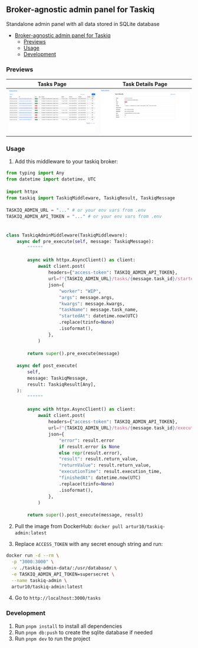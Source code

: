 ## Broker-agnostic admin panel for Taskiq

Standalone admin panel with all data stored in SQLite database


- [Broker-agnostic admin panel for Taskiq](#broker-agnostic-admin-panel-for-taskiq)
  - [Previews](#previews)
  - [Usage](#usage)
  - [Development](#development)

### Previews
Tasks Page | Task Details Page
:-------------------------:|:-------------------------:
![Alt text](./docs/images/preview1.png) | ![Alt text](./docs/images/preview2.png)

### Usage

1) Add this middleware to your taskiq broker:

```python
from typing import Any
from datetime import datetime, UTC

import httpx
from taskiq import TaskiqMiddleware, TaskiqResult, TaskiqMessage

TASKIQ_ADMIN_URL = "..." # or your env vars from .env
TASKIQ_ADMIN_API_TOKEN = "..." # or your env vars from .env


class TaskiqAdminMiddleware(TaskiqMiddleware):
    async def pre_execute(self, message: TaskiqMessage):
        """"""

        async with httpx.AsyncClient() as client:
            await client.post(
                headers={"access-token": TASKIQ_ADMIN_API_TOKEN},
                url=f"{TASKIQ_ADMIN_URL}/tasks/{message.task_id}/started",
                json={
                    "worker": "WIP",
                    "args": message.args,
                    "kwargs": message.kwargs,
                    "taskName": message.task_name,
                    "startedAt": datetime.now(UTC)
                    .replace(tzinfo=None)
                    .isoformat(),
                },
            )

        return super().pre_execute(message)

    async def post_execute(
        self,
        message: TaskiqMessage,
        result: TaskiqResult[Any],
    ):
        """"""

        async with httpx.AsyncClient() as client:
            await client.post(
                headers={"access-token": TASKIQ_ADMIN_API_TOKEN},
                url=f"{TASKIQ_ADMIN_URL}/tasks/{message.task_id}/executed",
                json={
                    "error": result.error
                    if result.error is None
                    else repr(result.error),
                    "result": result.return_value,
                    "returnValue": result.return_value,
                    "executionTime": result.execution_time,
                    "finishedAt": datetime.now(UTC)
                    .replace(tzinfo=None)
                    .isoformat(),
                },
            )

        return super().post_execute(message, result)
```

2) Pull the image from DockerHub: `docker pull artur10/taskiq-admin:latest`

3) Replace `ACCESS_TOKEN` with any secret enough string and run:
```bash
docker run -d --rm \
  -p "3000:3000" \
  -v ./taskiq-admin-data/:/usr/database/ \
  -e TASKIQ_ADMIN_API_TOKEN=supersecret \
  --name taskiq-admin \
  artur10/taskiq-admin:latest
```

4) Go to `http://localhost:3000/tasks`

### Development
1) Run `pnpm install` to install all dependencies
2) Run `pnpm db:push` to create the sqlite database if needed
3) Run `pnpm dev` to run the project